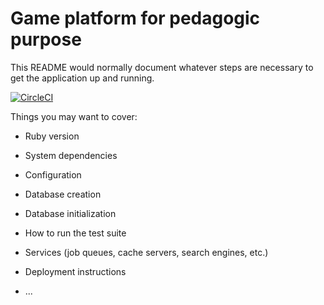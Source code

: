 # Game platform for pedagogic purpose

This README would normally document whatever steps are necessary to get the
application up and running.

[![CircleCI](https://circleci.com/gh/RSRBX07/exo-pierre.svg?style=svg)](https://circleci.com/gh/RSRBX07/exo-pierre) 

Things you may want to cover:

* Ruby version

* System dependencies

* Configuration

* Database creation

* Database initialization

* How to run the test suite

* Services (job queues, cache servers, search engines, etc.)

* Deployment instructions

* ...
